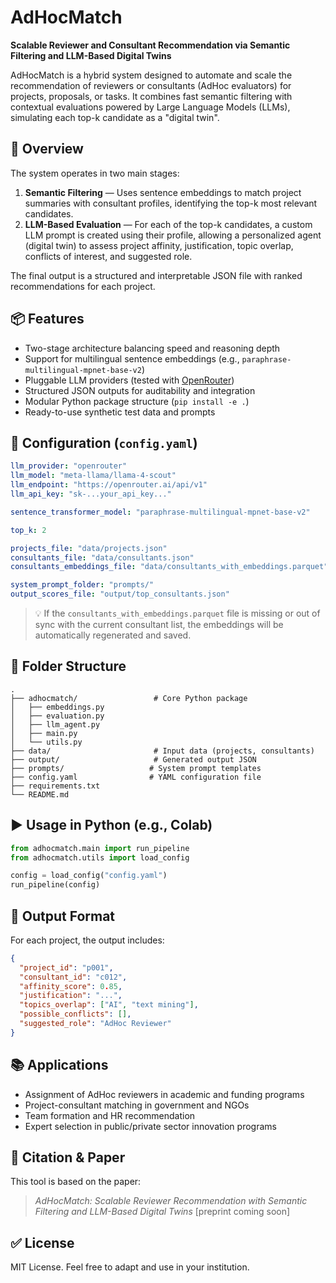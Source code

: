 # AdHocMatch

**Scalable Reviewer and Consultant Recommendation via Semantic Filtering and LLM-Based Digital Twins**

AdHocMatch is a hybrid system designed to automate and scale the recommendation of reviewers or consultants (AdHoc evaluators) for projects, proposals, or tasks. It combines fast semantic filtering with contextual evaluations powered by Large Language Models (LLMs), simulating each top-k candidate as a "digital twin".

## 🚀 Overview

The system operates in two main stages:

1. **Semantic Filtering** — Uses sentence embeddings to match project summaries with consultant profiles, identifying the top-k most relevant candidates.
2. **LLM-Based Evaluation** — For each of the top-k candidates, a custom LLM prompt is created using their profile, allowing a personalized agent (digital twin) to assess project affinity, justification, topic overlap, conflicts of interest, and suggested role.

The final output is a structured and interpretable JSON file with ranked recommendations for each project.

## 📦 Features

* Two-stage architecture balancing speed and reasoning depth
* Support for multilingual sentence embeddings (e.g., `paraphrase-multilingual-mpnet-base-v2`)
* Pluggable LLM providers (tested with [OpenRouter](https://openrouter.ai))
* Structured JSON outputs for auditability and integration
* Modular Python package structure (`pip install -e .`)
* Ready-to-use synthetic test data and prompts

## 🔧 Configuration (`config.yaml`)

```yaml
llm_provider: "openrouter"
llm_model: "meta-llama/llama-4-scout"
llm_endpoint: "https://openrouter.ai/api/v1"
llm_api_key: "sk-...your_api_key..."

sentence_transformer_model: "paraphrase-multilingual-mpnet-base-v2"

top_k: 2

projects_file: "data/projects.json"
consultants_file: "data/consultants.json"
consultants_embeddings_file: "data/consultants_with_embeddings.parquet"

system_prompt_folder: "prompts/"
output_scores_file: "output/top_consultants.json"
```

> 💡 If the `consultants_with_embeddings.parquet` file is missing or out of sync with the current consultant list, the embeddings will be automatically regenerated and saved.

## 📁 Folder Structure

```
.
├── adhocmatch/                 # Core Python package
│   ├── embeddings.py
│   ├── evaluation.py
│   ├── llm_agent.py
│   ├── main.py
│   └── utils.py
├── data/                       # Input data (projects, consultants)
├── output/                     # Generated output JSON
├── prompts/                   # System prompt templates
├── config.yaml                # YAML configuration file
├── requirements.txt
└── README.md
```

## ▶️ Usage in Python (e.g., Colab)

```python
from adhocmatch.main import run_pipeline
from adhocmatch.utils import load_config

config = load_config("config.yaml")
run_pipeline(config)
```

## 📄 Output Format

For each project, the output includes:

```json
{
  "project_id": "p001",
  "consultant_id": "c012",
  "affinity_score": 0.85,
  "justification": "...",
  "topics_overlap": ["AI", "text mining"],
  "possible_conflicts": [],
  "suggested_role": "AdHoc Reviewer"
}
```

## 📚 Applications

* Assignment of AdHoc reviewers in academic and funding programs
* Project-consultant matching in government and NGOs
* Team formation and HR recommendation
* Expert selection in public/private sector innovation programs

## 🧠 Citation & Paper

This tool is based on the paper:

> *AdHocMatch: Scalable Reviewer Recommendation with Semantic Filtering and LLM-Based Digital Twins*
> \[preprint coming soon]

## ✅ License

MIT License. Feel free to adapt and use in your institution.
